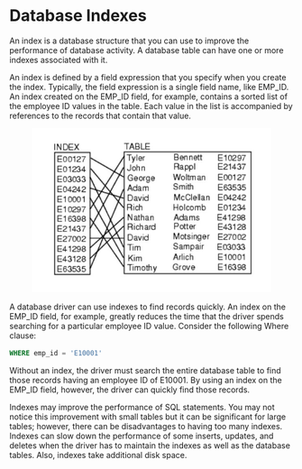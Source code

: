 # Database Indexes

An index is a database structure that you can use to improve the performance of database activity. A database table can have one or more indexes associated with it.

An index is defined by a field expression that you specify when you create the index. Typically, the field expression is a single field name, like EMP\_ID. An index created on the EMP\_ID field, for example, contains a sorted list of the employee ID values in the table. Each value in the list is accompanied by references to the records that contain that value.

<figure><img src="../.gitbook/assets/image (4) (1) (1).png" alt=""><figcaption></figcaption></figure>

A database driver can use indexes to find records quickly. An index on the EMP\_ID field, for example, greatly reduces the time that the driver spends searching for a particular employee ID value. Consider the following Where clause:

```sql
WHERE emp_id = 'E10001'
```

Without an index, the driver must search the entire database table to find those records having an employee ID of E10001. By using an index on the EMP\_ID field, however, the driver can quickly find those records.

Indexes may improve the performance of SQL statements. You may not notice this improvement with small tables but it can be significant for large tables; however, there can be disadvantages to having too many indexes. Indexes can slow down the performance of some inserts, updates, and deletes when the driver has to maintain the indexes as well as the database tables. Also, indexes take additional disk space.

